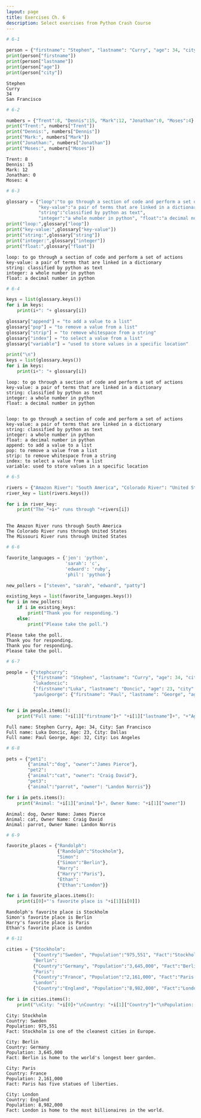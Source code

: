 ```yaml
---
layout: page
title: Exercises Ch. 6
description: Select exercises from Python Crash Course
---
```


```python
# 6-1

person = {"firstname": "Stephen", "lastname": "Curry", "age": 34, "city": "San Francisco"}
print(person["firstname"])
print(person["lastname"])
print(person["age"]) 
print(person["city"])
```

    Stephen
    Curry
    34
    San Francisco



```python
# 6-2

numbers = {"Trent":8, "Dennis":15, "Mark":12, "Jonathan":0, "Moses":4}
print("Trent:", numbers["Trent"])
print("Dennis:", numbers["Dennis"])
print("Mark:", numbers["Mark"])
print("Jonathan:", numbers["Jonathan"])
print("Moses:", numbers["Moses"])

```

    Trent: 8
    Dennis: 15
    Mark: 12
    Jonathan: 0
    Moses: 4



```python
# 6-3

glossary = {"loop":"to go through a section of code and perform a set of actions", 
            "key-value":"a pair of terms that are linked in a dictionary",
            "string":"classified by python as text",
            "integer":"a whole number in python", "float":"a decimal number in python"}
print("loop:",glossary["loop"])
print("key-value:",glossary["key-value"])
print("string:",glossary["string"])
print("integer:",glossary["integer"])
print("float:",glossary["float"])

```

    loop: to go through a section of code and perform a set of actions
    key-value: a pair of terms that are linked in a dictionary
    string: classified by python as text
    integer: a whole number in python
    float: a decimal number in python



```python
# 6-4 

keys = list(glossary.keys())
for i in keys:
    print(i+": "+ glossary[i])

glossary["append"] = "to add a value to a list"
glossary["pop"] = "to remove a value from a list"
glossary["strip"] = "to remove whitespace from a string"
glossary["index"] = "to select a value from a list"
glossary["variable"] = "used to store values in a specific location"

print("\n")
keys = list(glossary.keys())
for i in keys:
    print(i+": "+ glossary[i])

```

    loop: to go through a section of code and perform a set of actions
    key-value: a pair of terms that are linked in a dictionary
    string: classified by python as text
    integer: a whole number in python
    float: a decimal number in python
    
    
    loop: to go through a section of code and perform a set of actions
    key-value: a pair of terms that are linked in a dictionary
    string: classified by python as text
    integer: a whole number in python
    float: a decimal number in python
    append: to add a value to a list
    pop: to remove a value from a list
    strip: to remove whitespace from a string
    index: to select a value from a list
    variable: used to store values in a specific location



```python
# 6-5

rivers = {"Amazon River": "South America", "Colorado River": "United States", "Missouri River": "United States"}
river_key = list(rivers.keys())

for i in river_key:
    print("The "+i+" runs through "+rivers[i])
    
```

    The Amazon River runs through South America
    The Colorado River runs through United States
    The Missouri River runs through United States



```python
# 6-6

favorite_languages = {'jen': 'python',
                      'sarah': 'c',
                      'edward': 'ruby',
                      'phil': 'python'}

new_pollers = ["steven", "sarah", "edward", "patty"]

existing_keys = list(favorite_languages.keys())
for i in new_pollers: 
    if i in existing_keys:
        print("Thank you for responding.")
    else:
        print("Please take the poll.")

```

    Please take the poll.
    Thank you for responding.
    Thank you for responding.
    Please take the poll.



```python
# 6-7

people = {"stephcurry": 
          {"firstname": "Stephen", "lastname": "Curry", "age": 34, "city": "San Francisco"}, 
          "lukadoncic": 
          {"firstname":"Luka", "lastname": "Doncic", "age": 23, "city": "Dallas"}, 
          "paulgeorge": {"firstname": "Paul", "lastname": "George", "age": 32, "city": "Los Angeles"}}


for i in people.items():
    print("Full name: "+i[1]["firstname"]+" "+i[1]["lastname"]+", "+"Age: "+str(i[1]["age"])+", City: "+i[1]["city"])

```

    Full name: Stephen Curry, Age: 34, City: San Francisco
    Full name: Luka Doncic, Age: 23, City: Dallas
    Full name: Paul George, Age: 32, City: Los Angeles



```python
# 6-8

pets = {"pet1": 
        {"animal":"dog", "owner":"James Pierce"}, 
        "pet2":
        {"animal":"cat", "owner": "Craig David"},
        "pet3":
        {"animal":"parrot", "owner": "Landon Norris"}}

for i in pets.items():
    print("Animal: "+i[1]["animal"]+", Owner Name: "+i[1]["owner"])
```

    Animal: dog, Owner Name: James Pierce
    Animal: cat, Owner Name: Craig David
    Animal: parrot, Owner Name: Landon Norris



```python
# 6-9

favorite_places = {"Randolph":
                   {"Randolph":"Stockholm"},
                   "Simon":
                   {"Simon":"Berlin"},
                   "Harry":
                   {"Harry":"Paris"},
                   "Ethan":
                   {"Ethan":"London"}}

for i in favorite_places.items():
    print(i[0]+"'s favorite place is "+i[1][i[0]])
```

    Randolph's favorite place is Stockholm
    Simon's favorite place is Berlin
    Harry's favorite place is Paris
    Ethan's favorite place is London



```python
# 6-11

cities = {"Stockholm":
          {"Country":"Sweden", "Population":"975,551", "Fact":"Stockholm is one of the cleanest cities in Europe."},
          "Berlin":
          {"Country":"Germany", "Population":"3,645,000", "Fact":"Berlin is home to the world's longest beer garden."},
          "Paris":
          {"Country":"France", "Population":"2,161,000", "Fact":"Paris has five statues of liberties."},
          "London":
          {"Country":"England", "Population":"8,982,000", "Fact":"London is home to the most billionaires in the world."}}

for i in cities.items():
    print("\nCity: "+i[0]+"\nCountry: "+i[1]["Country"]+"\nPopulation: "+i[1]["Population"]+"\nFact: "+i[1]["Fact"])
```

    
    City: Stockholm
    Country: Sweden
    Population: 975,551
    Fact: Stockholm is one of the cleanest cities in Europe.
    
    City: Berlin
    Country: Germany
    Population: 3,645,000
    Fact: Berlin is home to the world's longest beer garden.
    
    City: Paris
    Country: France
    Population: 2,161,000
    Fact: Paris has five statues of liberties.
    
    City: London
    Country: England
    Population: 8,982,000
    Fact: London is home to the most billionaires in the world.



```python

```
